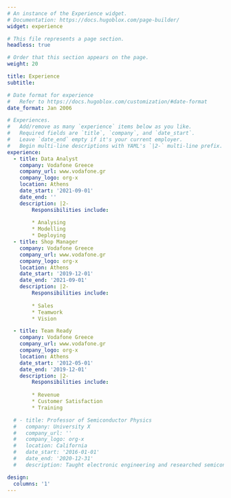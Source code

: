 ```yaml
---
# An instance of the Experience widget.
# Documentation: https://docs.hugoblox.com/page-builder/
widget: experience

# This file represents a page section.
headless: true

# Order that this section appears on the page.
weight: 20

title: Experience
subtitle:

# Date format for experience
#   Refer to https://docs.hugoblox.com/customization/#date-format
date_format: Jan 2006

# Experiences.
#   Add/remove as many `experience` items below as you like.
#   Required fields are `title`, `company`, and `date_start`.
#   Leave `date_end` empty if it's your current employer.
#   Begin multi-line descriptions with YAML's `|2-` multi-line prefix.
experience:
  - title: Data Analyst
    company: Vodafone Greece
    company_url: www.vodafone.gr
    company_logo: org-x
    location: Athens
    date_start: '2021-09-01'
    date_end: ''
    description: |2-
        Responsibilities include:
        
        * Analysing
        * Modelling
        * Deploying
  - title: Shop Manager
    company: Vodafone Greece
    company_url: www.vodafone.gr
    company_logo: org-x
    location: Athens
    date_start: '2019-12-01'
    date_end: '2021-09-01'
    description: |2-
        Responsibilities include:
        
        * Sales
        * Teamwork
        * Vision

  - title: Team Ready
    company: Vodafone Greece
    company_url: www.vodafone.gr
    company_logo: org-x
    location: Athens
    date_start: '2012-05-01'
    date_end: '2019-12-01'
    description: |2-
        Responsibilities include:
        
        * Revenue
        * Customer Satisfaction
        * Training

  # - title: Professor of Semiconductor Physics
  #   company: University X
  #   company_url: ''
  #   company_logo: org-x
  #   location: California
  #   date_start: '2016-01-01'
  #   date_end: '2020-12-31'
  #   description: Taught electronic engineering and researched semiconductor physics.

design:
  columns: '1'
---
```

